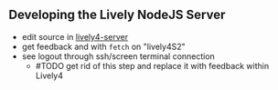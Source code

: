 ## Developing the Lively NodeJS Server

- edit source in [lively4-server](https://lively-kernel.org/lively4/lively4-server) 
- get feedback and with `fetch` on "lively4S2" 
- see logout through ssh/screen terminal connection 
  - #TODO get rid of this step and replace it with feedback within Lively4